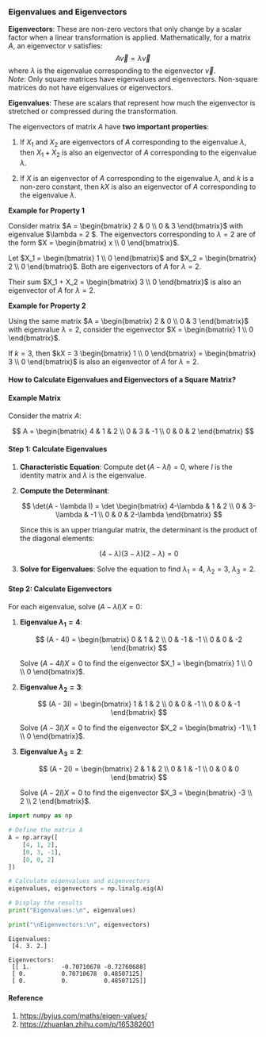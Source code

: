 ### Eigenvalues and Eigenvectors

**Eigenvectors**: These are non-zero vectors that only change by a scalar factor when a linear transformation is applied. Mathematically, for a matrix $A$, an eigenvector $v$ satisfies:
$$A\vec{v}=\lambda\vec{v}$$
where $\lambda$ is the eigenvalue corresponding to the eigenvector $\vec{v}$.  
*Note*: Only square matrices have eigenvalues and eigenvectors. Non-square matrices do not have eigenvalues or eigenvectors.



**Eigenvalues**: These are scalars that represent how much the eigenvector is stretched or compressed during the transformation.

The eigenvectors of matrix $A$ have **two important properties**:

1. If $X_1$ and $X_2$ are eigenvectors of $A$ corresponding to the eigenvalue $\lambda$, then $X_1 + X_2$ is also an eigenvector of $A$ corresponding to the eigenvalue $\lambda$.


2. If $X$ is an eigenvector of $A$ corresponding to the eigenvalue $\lambda$, and $k$ is a non-zero constant, then $kX$ is also an eigenvector of $A$ corresponding to the eigenvalue $\lambda$.

**Example for Property 1**

Consider matrix $A = \begin{bmatrix} 2 & 0 \\ 0 & 3 \end{bmatrix}$ with eigenvalue $\lambda = 2 $. The eigenvectors corresponding to $\lambda = 2$ are of the form $X = \begin{bmatrix} x \\ 0 \end{bmatrix}$.

Let $X_1 = \begin{bmatrix} 1 \\ 0 \end{bmatrix}$ and $X_2 = \begin{bmatrix} 2 \\ 0 \end{bmatrix}$. Both are eigenvectors of $A$ for $\lambda = 2$.

Their sum $X_1 + X_2 = \begin{bmatrix} 3 \\ 0 \end{bmatrix}$ is also an eigenvector of $A$ for $\lambda = 2$.

**Example for Property 2**

Using the same matrix $A = \begin{bmatrix} 2 & 0 \\ 0 & 3 \end{bmatrix}$ with eigenvalue $\lambda = 2$, consider the eigenvector $X = \begin{bmatrix} 1 \\ 0 \end{bmatrix}$.

If $k = 3$, then $kX = 3 \begin{bmatrix} 1 \\ 0 \end{bmatrix} = \begin{bmatrix} 3 \\ 0 \end{bmatrix}$ is also an eigenvector of $A$ for $\lambda = 2$.

#### How to Calculate Eigenvalues and Eigenvectors of a Square Matrix?


#### Example Matrix

Consider the matrix $A$:

$$ 
A = \begin{bmatrix} 
4 & 1 & 2 \\ 
0 & 3 & -1 \\ 
0 & 0 & 2 
\end{bmatrix} 
$$

#### Step 1: Calculate Eigenvalues

1. **Characteristic Equation**: Compute $\det(A - \lambda I) = 0$, where $I$ is the identity matrix and $\lambda$ is the eigenvalue.

2. **Compute the Determinant**:

   $$
   \det(A - \lambda I) = \det \begin{bmatrix} 
   4-\lambda & 1 & 2 \\ 
   0 & 3-\lambda & -1 \\ 
   0 & 0 & 2-\lambda 
   \end{bmatrix} 
   $$

   Since this is an upper triangular matrix, the determinant is the product of the diagonal elements:

   $$
   (4-\lambda)(3-\lambda)(2-\lambda) = 0
   $$

3. **Solve for Eigenvalues**: Solve the equation to find $\lambda_1 = 4$, $\lambda_2 = 3$, $\lambda_3 = 2$.

#### Step 2: Calculate Eigenvectors

For each eigenvalue, solve $(A - \lambda I)X = 0$:

1. **Eigenvalue $\lambda_1 = 4$**:

   $$
   (A - 4I) = \begin{bmatrix} 
   0 & 1 & 2 \\ 
   0 & -1 & -1 \\ 
   0 & 0 & -2 
   \end{bmatrix} 
   $$

   Solve $(A - 4I)X = 0$ to find the eigenvector $X_1 = \begin{bmatrix} 1 \\ 0 \\ 0 \end{bmatrix}$.

2. **Eigenvalue $\lambda_2 = 3$**:

   $$
   (A - 3I) = \begin{bmatrix} 
   1 & 1 & 2 \\ 
   0 & 0 & -1 \\ 
   0 & 0 & -1 
   \end{bmatrix} 
   $$

   Solve $(A - 3I)X = 0$ to find the eigenvector $X_2 = \begin{bmatrix} -1 \\ 1 \\ 0 \end{bmatrix}$.

3. **Eigenvalue $\lambda_3 = 2$**:

   $$
   (A - 2I) = \begin{bmatrix} 
   2 & 1 & 2 \\ 
   0 & 1 & -1 \\ 
   0 & 0 & 0 
   \end{bmatrix} 
   $$

   Solve $(A - 2I)X = 0$ to find the eigenvector $X_3 = \begin{bmatrix} -3 \\ 2 \\ 2 \end{bmatrix}$.


```python
import numpy as np

# Define the matrix A
A = np.array([
    [4, 1, 2],
    [0, 3, -1],
    [0, 0, 2]
])

# Calculate eigenvalues and eigenvectors
eigenvalues, eigenvectors = np.linalg.eig(A)

# Display the results
print("Eigenvalues:\n", eigenvalues)

print("\nEigenvectors:\n", eigenvectors)
```

    Eigenvalues:
     [4. 3. 2.]
    
    Eigenvectors:
     [[ 1.         -0.70710678 -0.72760688]
     [ 0.          0.70710678  0.48507125]
     [ 0.          0.          0.48507125]]
    

#### Reference
1. https://byjus.com/maths/eigen-values/
2. https://zhuanlan.zhihu.com/p/165382601


